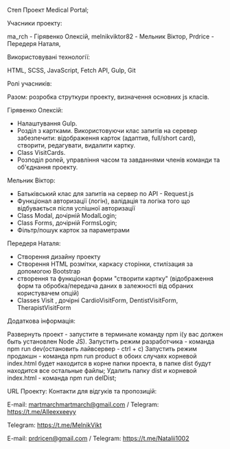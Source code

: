 Степ Проект Medical Portal;

Учасники проекту:

ma_rch - Гірявенко Олексій,
melnikviktor82 - Мельник Віктор,
Prdrice - Передеря Наталя,

Використовувані технології:

HTML, SCSS, JavaScript, Fetch API, Gulp, Git

Ролі учасників:

Разом: розробка струткури проекту, визначення основних js класів.

Гірявенко Олексій:

-   Налаштування Gulp.
-   Розділ з картками. Використовуючи клас запитів на серевер забезпечити:
    відображення карток (адаптив, full/short card), створити, редагувати, видалити картку.
-   Class VisitCards.
-   Розподіл ролей, управління часом та завданнями членів команди та об'єднання проекту.

Мельник Віктор:

-   Батьківський клас для запитів на сервер по API - Request.js
-   Функціонал авторизації (логін), валідація та логіка того що відбувається після успішної авторизації
-   Class Modal, дочірній ModalLogin;
-   Class Forms, дочірній FormsLogin;
-   Фільтр/пошук карток за параметрами

Передеря Наталя:

-   Створення дизайну проекту
-   Створення HTML розмітки, каркасу сторінки, стилізация за допомогою Bootstrap
-   створення та функціонал форми "створити картку"
    (відображення форм та обробка/передача даних в залежності від обраних користувачем опцій)
-   Classes Visit , дочірні CardioVisitForm, DentistVisitForm, TherapistVisitForm

Додаткова інформація:

Развернуть проект - запустите в терминале команду npm i(у вас должен быть установлен Node JS).
Запустить режим разработчика - команда npm run dev(остановить лайвсервер - ctrl + c)
Запустить режим продакшн - команда npm run product в обоих случаях корневой index.html будет находится в корне папки проекта, в папке dist будут находится все остальные файлы;
Удалить папку dist и корневой index.html - команда npm run delDist;

URL Проекту:
Контакти для відгуків та пропозицій:

E-mail: martmarchmartmarch@gmail.com / Telegram: https://t.me/Alleexxeeyy

Telegram: https://t.me/MelnikVikt

E-mail: prdricen@gmail.com / Telegram: https://t.me/Natalii1002
